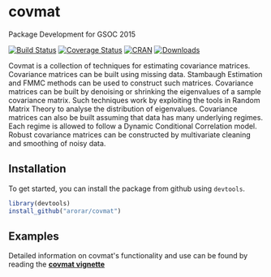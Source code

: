 # covmat
Package Development for GSOC 2015

[![Build Status](https://travis-ci.org/arorar/covmat.svg?branch=CRAN-1.0)](https://travis-ci.org/arorar/covmat) 
[![Coverage Status](https://coveralls.io/repos/arorar/covmat/badge.svg?branch=master)](https://coveralls.io/github/arorar/covmat)
[![CRAN](http://www.r-pkg.org/badges/version/covmat)](http://cran.rstudio.com/package=covmat) [![Downloads](http://cranlogs.r-pkg.org/badges/covmat?color=brightgreen)](http://www.r-pkg.org/pkg/covmat)

Covmat is a collection of techniques for estimating covariance matrices. Covariance matrices can be built using missing data. Stambaugh Estimation and FMMC methods can be used to construct such matrices. Covariance matrices can be built by denoising or shrinking the eigenvalues of a sample covariance matrix. Such techniques work by exploiting the tools in Random Matrix Theory to analyse the distribution of eigenvalues. Covariance matrices can also be built assuming that data has many underlying regimes. Each regime is allowed to follow a Dynamic Conditional Correlation model. Robust covariance matrices can be constructed by multivariate cleaning and smoothing of noisy data.

Installation
------------

To get started, you can install the package from github using `devtools`.

``` r
library(devtools)
install_github("arorar/covmat")
```

Examples
--------

Detailed information on covmat's functionality and use can be found by reading the **[covmat vignette](https://github.com/arorar/covmat/blob/master/inst/doc/CovarianceEstimation.pdf)**
